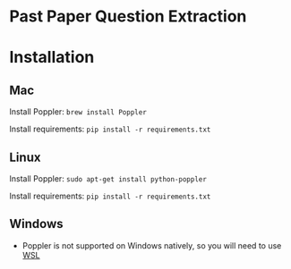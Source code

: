 # Past Paper Question Extraction 

# Installation

## Mac

Install Poppler:
```brew install Poppler```

Install requirements:
```pip install -r requirements.txt```

## Linux

Install Poppler:
```sudo apt-get install python-poppler```

Install requirements:
```pip install -r requirements.txt```

## Windows

- Poppler is not supported on Windows natively, so you will need to use [WSL](https://learn.microsoft.com/en-us/windows/wsl/install)

